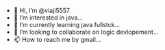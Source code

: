 - 👋 Hi, I’m @viaji5557
- 👀 I’m interested in java...
- 🌱 I’m currently learning java fullstck...
- 💞️ I’m looking to collaborate on logic devlopement...
- 📫 How to reach me by gmail...


<!---
viaji5557/viaji5557 is a ✨ special ✨ repository because its `README.md` (this file) appears on your GitHub profile.
You can click the Preview link to take a look at your changes.
--->
